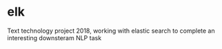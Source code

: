 # elk
Text technology project 2018, working with elastic search to complete an interesting downsteram NLP task
